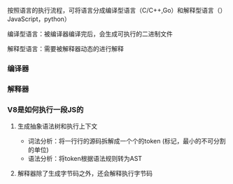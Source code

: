 按照语言的执行流程，可将语言分成编译型语言（C/C++,Go）和解释型语言（）JavaScript，python）

编译型语言：被编译器编译完后，会生成可执行的二进制文件

解释型语言：需要被解释器动态的进行解释

### 编译器

### 解释器

### V8是如何执行一段JS的

1. 生成抽象语法树和执行上下文
   - 词法分析：将一行行的源码拆解成一个个的token (标记，最小的不可分割的单位)
   - 语法分析：将token根据语法规则转为AST

2. 解释器除了生成字节码之外，还会解释执行字节码